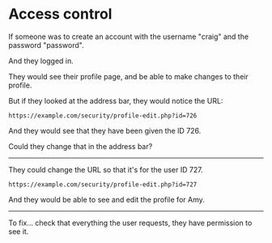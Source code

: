 
# Access control

If someone was to create an account with the username "craig" and the password "password".

And they logged in.

They would see their profile page, and be able to make changes to their profile.

But if they looked at the address bar, they would notice the URL:

	https://example.com/security/profile-edit.php?id=726

And they would see that they have been given the ID 726.

Could they change that in the address bar?

---

They could change the URL so that it's for the user ID 727.

	https://example.com/security/profile-edit.php?id=727

And they would be able to see and edit the profile for Amy.

---

To fix... check that everything the user requests, they have permission to see it.
